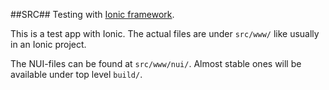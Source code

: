 ##SRC##
Testing with [Ionic framework](http://ionicframework.com/).

This is a test app with Ionic. The actual files are under `src/www/` like usually in an Ionic project.

The NUI-files can be found at `src/www/nui/`. Almost stable ones will be available under top level `build/`.

